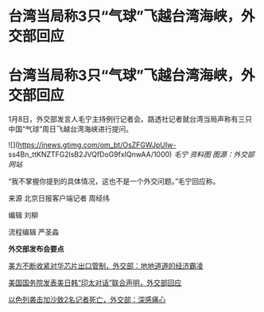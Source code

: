 # 台湾当局称3只“气球”飞越台湾海峡，外交部回应

# 台湾当局称3只“气球”飞越台湾海峡，外交部回应

1月8日，外交部发言人毛宁主持例行记者会。路透社记者就台湾当局声称有三只中国“气球”周日飞越台湾海峡进行提问。

![](https://inews.gtimg.com/om_bt/OsZFGWJpUIw-
ss4Bn_ttKNZTFG2lsB2JVQfDoG9fxIQnwAA/1000) _毛宁 资料图 图源：外交部网站_

“我不掌握你提到的具体情况，这也不是一个外交问题。”毛宁回应称。

来源 北京日报客户端记者 周经纬

编辑 刘柳

流程编辑 严圣淼

**外交部发布会要点**

[美方不断收紧对华芯片出口管制，外交部：地地道道的经济霸凌](https://news.qq.com/rain/a/20240108A05I7200)

[美国国务院发表美日韩“印太对话”联合声明，外交部回应 ](https://news.qq.com/rain/a/20240108A05H4000)

[以色列袭击加沙致2名记者死亡，外交部：深感痛心](https://news.qq.com/rain/a/20240108A05HRZ00)

